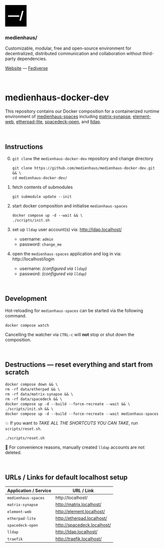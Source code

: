 <img src="./public/favicon.svg" width="70" />

### medienhaus/

Customizable, modular, free and open-source environment for decentralized, distributed communication and collaboration without third-party dependencies.

[Website](https://medienhaus.dev/) — [Fediverse](https://chaos.social/@medienhaus)

<br>

# medienhaus-docker-dev

This repository contains our Docker composition for a containerized runtime environment of [medienhaus-spaces](https://github.com/medienhaus/medienhaus-spaces/) including [matrix-synapse](https://github.com/matrix-org/synapse/), [element-web](https://github.com/vector-im/element-web/), [etherpad-lite](https://github.com/ether/etherpad-lite/), [spacedeck-open](https://github.com/medienhaus/spacedeck-open/), and [lldap](https://github.com/lldap/lldap).

<br>

## Instructions

0. `git clone` the `medienhaus-docker-dev` repository and change directory
   <br>
   ```
   git clone https://github.com/medienhaus/medienhaus-docker-dev.git && \
   cd medienhaus-docker-dev/
   ```

1. fetch contents of submodules
   <br>
   ```
   git submodule update --init
   ```

2. start docker composition and initialise `medienhaus-spaces`
   <br>
   ```
   docker compose up -d --wait && \
   ./scripts/init.sh
   ```

3. set up `lldap` user account(s) via: http://ldap.localhost/
   - username: `admin`
   - password: `change_me`

4. open the `medienhaus-spaces` application and log in via: http://localhost/login
   - username: *(configured via `lldap`)*
   - password: *(configured via `lldap`)*

<br>

## Development

Hot-reloading for `medienhaus-spaces` can be started via the following command.

```
docker compose watch
```

Cancelling the watcher via `CTRL-c` will **not** stop or shut down the composition.

<br>

## Destructions — reset everything and start from scratch

```
docker compose down && \
rm -rf data/etherpad && \
rm -rf data/matrix-synapse && \
rm -rf data/spacedeck && \
docker compose up -d --build --force-recreate --wait && \
./scripts/init.sh && \
docker compose up -d --build --force-recreate --wait medienhaus-spaces
```

💥 If you want to *TAKE ALL THE SHORTCUTS YOU CAN TAKE*, run `scripts/reset.sh`.

```
./scripts/reset.sh
```

🧩 For convenience reasons, manually created `lldap` accounts are not deleted.

<br>

## URLs / Links for default localhost setup

| Application / Service | URL / Link |
| --- | --- |
| `medienhaus-spaces` | http://localhost/ |
| `matrix-synapse` | http://matrix.localhost/ |
| `element-web` | http://element.localhost/ |
| `etherpad-lite` | http://etherpad.localhost/ |
| `spacedeck-open` | http://spacedeck.localhost/ |
| `lldap` | http://ldap.localhost/ |
| `traefik` | http://traefik.localhost/ |
